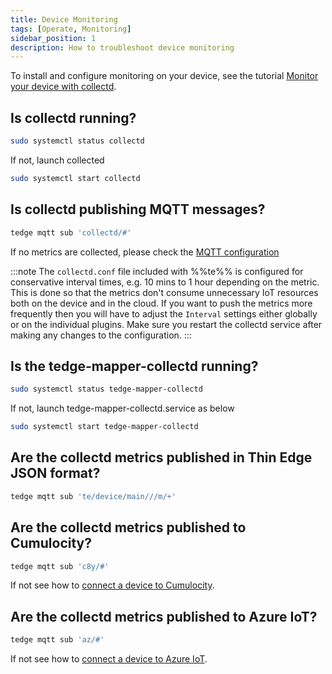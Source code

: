 ```yaml
---
title: Device Monitoring
tags: [Operate, Monitoring]
sidebar_position: 1
description: How to troubleshoot device monitoring
---
```


To install and configure monitoring on your device,
see the tutorial [Monitor your device with collectd](../../start/device-monitoring.md).

## Is collectd running?

```sh
sudo systemctl status collectd
```

If not, launch collected

```sh
sudo systemctl start collectd
```

## Is collectd publishing MQTT messages?

```sh te2mqtt formats=v1
tedge mqtt sub 'collectd/#'
```

If no metrics are collected, please check the [MQTT configuration](../../start/device-monitoring.md#collectd-configuration)

:::note
The `collectd.conf` file included with %%te%% is configured for conservative interval times, e.g. 10 mins to 1 hour depending on the metric. This is done so that the metrics don't consume unnecessary IoT resources both on the device and in the cloud. If you want to push the metrics more frequently then you will have to adjust the `Interval` settings either globally or on the individual plugins. Make sure you restart the collectd service after making any changes to the configuration.
:::

## Is the tedge-mapper-collectd running?

```sh
sudo systemctl status tedge-mapper-collectd
```

If not, launch tedge-mapper-collectd.service as below

```sh
sudo systemctl start tedge-mapper-collectd
```

## Are the collectd metrics published in Thin Edge JSON format?

```sh te2mqtt formats=v1
tedge mqtt sub 'te/device/main///m/+'
```

## Are the collectd metrics published to Cumulocity?

```sh te2mqtt formats=v1
tedge mqtt sub 'c8y/#'
```

If not see how to [connect a device to Cumulocity](../../start/connect-c8y.md).

## Are the collectd metrics published to Azure IoT?

```sh te2mqtt formats=v1
tedge mqtt sub 'az/#'
```

If not see how to [connect a device to Azure IoT](../../start/connect-azure.md).
